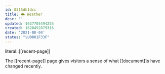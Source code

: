 ```yaml
---
id: 0315db1dcc
title: 🌦 Weather
desc: ''
updated: 1637705494255
created: 1620492879316
date: '2021-08-04'
status: "\U0001F33F"
---
```


literal::[[recent-page]]


The [[recent-page]] page gives visitors a sense of what [[document]]s have changed recently. 
